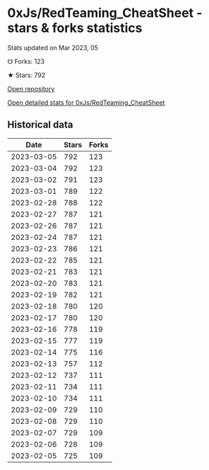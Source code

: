 # 0xJs/RedTeaming_CheatSheet - stars & forks statistics

Stats updated on Mar 2023, 05

☋ Forks: 123

★ Stars: 792

[Open repository](https://github.com/0xJs/RedTeaming_CheatSheet)

[Open detailed stats for 0xJs/RedTeaming_CheatSheet](https://reviewgithub.com/rep/0xJs/RedTeaming_CheatSheet)

## Historical data
| Date | Stars | Forks |
|------|-------|-------|
| 2023-03-05 | 792 | 123 | 
| 2023-03-04 | 792 | 123 | 
| 2023-03-02 | 791 | 123 | 
| 2023-03-01 | 789 | 122 | 
| 2023-02-28 | 788 | 122 | 
| 2023-02-27 | 787 | 121 | 
| 2023-02-26 | 787 | 121 | 
| 2023-02-24 | 787 | 121 | 
| 2023-02-23 | 786 | 121 | 
| 2023-02-22 | 785 | 121 | 
| 2023-02-21 | 783 | 121 | 
| 2023-02-20 | 783 | 121 | 
| 2023-02-19 | 782 | 121 | 
| 2023-02-18 | 780 | 120 | 
| 2023-02-17 | 780 | 120 | 
| 2023-02-16 | 778 | 119 | 
| 2023-02-15 | 777 | 119 | 
| 2023-02-14 | 775 | 116 | 
| 2023-02-13 | 757 | 112 | 
| 2023-02-12 | 737 | 111 | 
| 2023-02-11 | 734 | 111 | 
| 2023-02-10 | 734 | 111 | 
| 2023-02-09 | 729 | 110 | 
| 2023-02-08 | 729 | 110 | 
| 2023-02-07 | 729 | 109 | 
| 2023-02-06 | 728 | 109 | 
| 2023-02-05 | 725 | 109 | 

